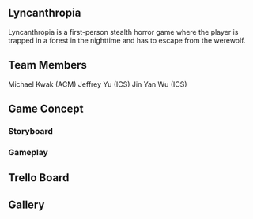 ## Lyncanthropia
Lyncanthropia is a first-person stealth horror game where the player is trapped in a forest in the nighttime and has to escape from the werewolf.

## Team Members
Michael Kwak (ACM)
Jeffrey Yu (ICS)
Jin Yan Wu (ICS)

## Game Concept

### Storyboard

### Gameplay

## Trello Board

## Gallery
